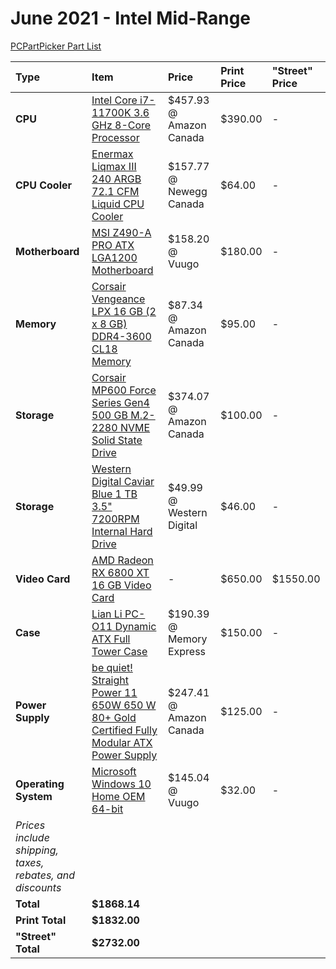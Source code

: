 # June 2021 - Intel Mid-Range

[PCPartPicker Part List](https://ca.pcpartpicker.com/list/MHwyH2)

Type|Item|Price|Print Price|"Street" Price
:----|:----|:----|:----|:----
**CPU** | [Intel Core i7-11700K 3.6 GHz 8-Core Processor](https://ca.pcpartpicker.com/product/VW3gXL/intel-core-i7-11700k-36-ghz-8-core-processor-bx8070811700k) | $457.93 @ Amazon Canada  | $390.00 |-
**CPU Cooler** | [Enermax Liqmax III 240 ARGB 72.1 CFM Liquid CPU Cooler](https://ca.pcpartpicker.com/product/qxQfrH/enermax-liqmax-iii-240-argb-721-cfm-liquid-cpu-cooler-elc-lmt240-argb) | $157.77 @ Newegg Canada | $64.00 |-
**Motherboard** | [MSI Z490-A PRO ATX LGA1200 Motherboard](https://ca.pcpartpicker.com/product/KXpmP6/msi-z490-a-pro-atx-lga1200-motherboard-z490-a-pro) | $158.20 @ Vuugo | $180.00 |-
**Memory** | [Corsair Vengeance LPX 16 GB (2 x 8 GB) DDR4-3600 CL18 Memory](https://ca.pcpartpicker.com/product/VNJtt6/corsair-16-gb-2-x-8-gb-ddr4-3600-memory-cmk16gx4m2d3600c18) | $87.34 @ Amazon Canada | $95.00 |-
**Storage** | [Corsair MP600 Force Series Gen4 500 GB M.2-2280 NVME Solid State Drive](https://ca.pcpartpicker.com/product/nLPgXL/corsair-mp600-force-series-gen4-500-gb-m2-2280-nvme-solid-state-drive-cssd-f500gbmp600) | $374.07 @ Amazon Canada | $100.00 |-
**Storage** | [Western Digital Caviar Blue 1 TB 3.5" 7200RPM Internal Hard Drive](https://ca.pcpartpicker.com/product/MwW9TW/western-digital-internal-hard-drive-wd10ezex) | $49.99 @ Western Digital | $46.00 |-
**Video Card** | [AMD Radeon RX 6800 XT 16 GB Video Card](https://ca.pcpartpicker.com/product/m8Tp99/amd-radeon-rx-6800-xt-16-gb-video-card-100-438370) |- | $650.00 | $1550.00
**Case** | [Lian Li PC-O11 Dynamic ATX Full Tower Case](https://ca.pcpartpicker.com/product/Hwkj4D/lian-li-pc-o11dx-atx-full-tower-case-pc-o11dx) | $190.39 @ Memory Express | $150.00 |-
**Power Supply** | [be quiet! Straight Power 11 650W 650 W 80+ Gold Certified Fully Modular ATX Power Supply](https://ca.pcpartpicker.com/product/Rj22FT/be-quiet-straight-power-11-650w-80-gold-certified-fully-modular-atx-power-supply-bn282) | $247.41 @ Amazon Canada | $125.00 |-
**Operating System** | [Microsoft Windows 10 Home OEM 64-bit](https://ca.pcpartpicker.com/product/wtgPxr/microsoft-os-kw900140) | $145.04 @ Vuugo | $32.00 |-
 | *Prices include shipping, taxes, rebates, and discounts* |
 | **Total** | **$1868.14**
 | **Print Total** | **$1832.00**
 | **"Street" Total** | **$2732.00**
